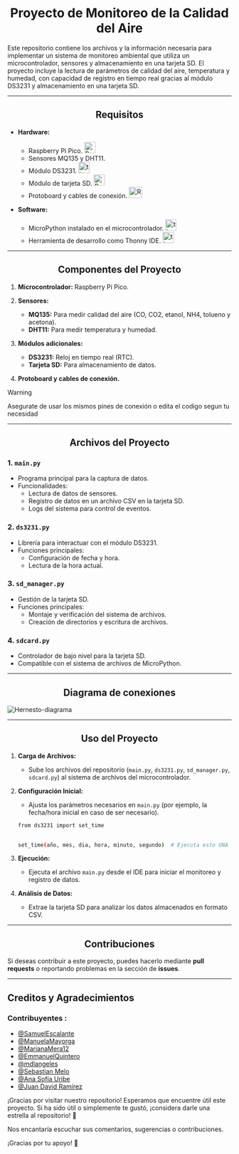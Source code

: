# <div align="center">**Proyecto de Monitoreo de la Calidad del Aire**</div>

Este repositorio contiene los archivos y la información necesaria para implementar un sistema de monitoreo ambiental que utiliza un microcontrolador, sensores y almacenamiento en una tarjeta SD. El proyecto incluye la lectura de parámetros de calidad del aire, temperatura y humedad, con capacidad de registro en tiempo real gracias al módulo DS3231 y almacenamiento en una tarjeta SD.

---

## <div align="center">**Requisitos**</div>

- **Hardware:**
  - Raspberry Pi Pico. <img src="https://cdn0.iconfinder.com/data/icons/flat-round-system/512/raspberry-512.png" alt="Raspberry" width="25px" height="25px">
  - Sensores MQ135 y DHT11.
  - Módulo DS3231. <img src="https://github.com/user-attachments/assets/5d843261-7b65-420f-99b1-73e55835d2a2" alt="time" width="25px" height="25px">
  - Módulo de tarjeta SD. <img src="https://github.com/user-attachments/assets/cfc1c692-7575-4d88-987b-36bd0772bbb0" alt="Raspberry" width="25px" height="25px">
  - Protoboard y cables de conexión. <img src="https://github.com/user-attachments/assets/a1f984f3-760c-44f6-866c-1b4f400f03a0" alt="Raspberry" width="30px" height="25px">

- **Software:**
  - MicroPython instalado en el microcontrolador. <img src="https://github.com/user-attachments/assets/3a4e22bd-00fa-446a-b890-a409270a4937" alt="time" width="25px" height="25px">
  - Herramienta de desarrollo como Thonny IDE. <img src="https://github.com/user-attachments/assets/d8c96d92-d5bc-4de3-a065-1c212fbdc632" alt="time" width="25px" height="25px">

---

## <div align="center">**Componentes del Proyecto**</div>

1. **Microcontrolador:** Raspberry Pi Pico.
   
3. **Sensores:**
   
   - **MQ135:** Para medir calidad del aire (CO, CO2, etanol, NH4, tolueno y acetona).
   - **DHT11:** Para medir temperatura y humedad.
     
5. **Módulos adicionales:**
   
   - **DS3231:** Reloj en tiempo real (RTC).
   - **Tarjeta SD:** Para almacenamiento de datos.
     
7. **Protoboard y cables de conexión.**

  > [!WARNING]  
  > Asegurate de usar los mismos pines de conexión o edita el codigo segun tu necesidad
---

## <div align="center">**Archivos del Proyecto**</div>

### **1. `main.py`**

   - Programa principal para la captura de datos.
   - Funcionalidades:
     - Lectura de datos de sensores.
     - Registro de datos en un archivo CSV en la tarjeta SD.
     - Logs del sistema para control de eventos.

### **2. `ds3231.py`**

   - Librería para interactuar con el módulo DS3231.
   - Funciones principales:
     - Configuración de fecha y hora.
     - Lectura de la hora actual.

### **3. `sd_manager.py`**

   - Gestión de la tarjeta SD.
   - Funciones principales:
     - Montaje y verificación del sistema de archivos.
     - Creación de directorios y escritura de archivos.

### 4. **`sdcard.py`**

   - Controlador de bajo nivel para la tarjeta SD.
   - Compatible con el sistema de archivos de MicroPython.

---

## <div align="center">**Diagrama de conexiones**</div>

![Hernesto-diagrama](https://github.com/user-attachments/assets/3fe12d5e-5e2f-449d-8cac-cac1d03efe41)

---

## <div align="center">**Uso del Proyecto**</div>

1. **Carga de Archivos:**
   
   - Sube los archivos del repositorio (`main.py`, `ds3231.py`,  `sd_manager.py`, `sdcard.py`) al sistema de archivos del microcontrolador.
     
3. **Configuración Inicial:**
   
   - Ajusta los parámetros necesarios en `main.py` (por ejemplo, la fecha/hora inicial en caso de ser necesario).
     
     
    ```bash
    from ds3231 import set_time

  
    set_time(año, mes, dia, hora, minuto, segundo)  # Ejecuta esto UNA VEZ y luego coméntalo
    ```
     
5. **Ejecución:**
   - Ejecuta el archivo `main.py` desde el IDE para iniciar el monitoreo y registro de datos.
     
6. **Análisis de Datos:**
   - Extrae la tarjeta SD para analizar los datos almacenados en formato CSV.

---

## <div align="center">**Contribuciones**</div>

Si deseas contribuir a este proyecto, puedes hacerlo mediante **pull requests** o reportando problemas en la sección de **issues**.

---

## Creditos y Agradecimientos

### **Contribuyentes :**

- [@SamuelEscalante](https://github.com/SamuelEscalante)
- [@ManuelaMayorga](https://github.com/ManuelaMayorga)
- [@MarianaMera12](https://github.com/MarianaMera12)
- [@EmmanuelQuintero](https://github.com/EmmanuelQuintero)
- [@mdlangeles](https://github.com/mdlangeles)
- [@Sebastian Melo]()
- [@Ana Sofía Uribe]()
- [@Juan David Ramírez]()
  
¡Gracias por visitar nuestro repositorio! Esperamos que encuentre útil este proyecto. Si ha sido útil o simplemente te gustó, ¡considera darle una estrella al repositorio! 🌟

Nos encantaría escuchar sus comentarios, sugerencias o contribuciones.

¡Gracias por tu apoyo! 👋
